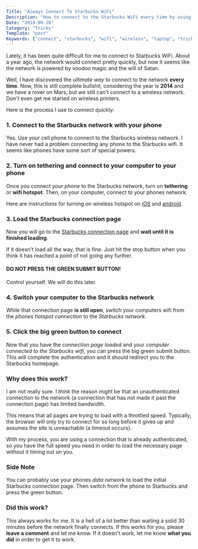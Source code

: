 ```yaml
---
Title: "Always Connect To Starbucks WiFi"
Description: "How to connect to the Starbucks WiFi every time by using your phone."
Date: "2014-09-20"
Category: "Tricks"
Template: "post"
Keywords: ["connect", "starbucks", "wifi", "wireless", "laptop", "trick", "easy", "phone", "tether", "hotspot", "iphone", "android", "macbook", "osx"]
---
```


Lately, it has been quite difficult for me to connect to Starbucks WiFi. About a year ago, the network would connect pretty quickly, but now it seems like the network is powered by voodoo magic and the will of Satan.

Well, I have discovered the *ultimate way* to connect to the network **every time**. Now, this is still complete bullshit, considering the year is **2014** and we have a rover on Mars, but we still can't connect to a wireless network. Don't even get me started on wireless printers.

Here is the process I use to connect quickly:

### 1. Connect to the Starbucks network with your phone

Yes. Use your cell phone to connect to the Starbucks wireless network. I have never had a problem connecting any phone to the Starbucks wifi. It seems like phones have some sort of special powers.

### 2. Turn on tethering and connect to your computer to your phone

Once you connect *your phone* to the Starbucks network, turn on **tethering** or **wifi hotspot**. Then, on your computer, connect to your phones network.

Here are instructions for turning on wireless hotspot on [iOS](http://www.wikihow.com/Activate-Internet-Tethering-on-the-iPhone) and [android](http://www.wikihow.com/Tether-With-Android).

### 3. Load the Starbucks connection page

Now you will go to the [Starbucks connection page](http://starbucks.allstreamwifi.ca/00246C3ECB90/Welcome) and **wait until it is finished loading**.

If it doesn't load all the way, that is fine. Just hit the stop button when you think it has reached a point of not going any further.

#### DO NOT PRESS THE GREEN SUBMIT BUTTON!

Control yourself. We will do this later.

### 4. Switch your computer to the Starbucks network

While that connection page **is still open**, switch your computers wifi from the *phones hotspot connection* to the *Starbucks network*.

### 5. Click the big green button to connect

Now that you have the *connection page loaded* and your *computer connected to the Starbucks wifi*, you can press the big green submit button. This will complete the authentication and it should redirect you to the Starbucks homepage.

### Why does this work?

I am not really sure. I *think* the reason might be that an unauthenticated connection to the network (a connection that has not made it past the connection page) has limited bandwidth.

This means that all pages are trying to load with a throttled speed. Typically, the browser will only try to connect for so long before it gives up and assumes the site is unreachable (a timeout occurs).

With my process, you are using a connection that is already authenticated, so you have the full speed you need in order to load the necessary page without it timing out on you.

### Side Note

You can probably use your phones *data network* to load the initial Starbucks connection page. Then switch from the phone to Starbucks and press the green button.

### Did this work?

This always works for me. It is a hell of a lot better than waiting a solid 30 minutes before the network finally connects. If this works for you, please **leave a comment** and let me know. If it doesn't work, let me know **what you did** in order to get it to work.